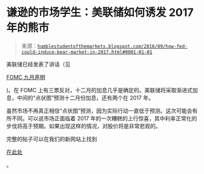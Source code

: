 <!--yml

分类：未分类

日期：2024-05-18 03:01:43

-->

# 谦逊的市场学生：美联储如何诱发 2017 年的熊市

> 来源：[`humblestudentofthemarkets.blogspot.com/2016/09/how-fed-could-induce-bear-market-in-2017.html#0001-01-01`](https://humblestudentofthemarkets.blogspot.com/2016/09/how-fed-could-induce-bear-market-in-2017.html#0001-01-01)

美联储已经发表了讲话（见

[FOMC 九月声明](http://www.federalreserve.gov/newsevents/press/monetary/20160921a.htm)

)。在 FOMC 上有三票反对，十二月的加息几乎是确定的。美联储将采取渐进式加息，中间的“点状图”预测十二月份加息，还有两个在 2017 年。

虽然市场不再真正相信“点状图”预测，因为实际行动一直低于预测。这次可能会有所不同。可以说市场正面临着 2017 年的一次糟糕的上行惊喜，其中利率正常化的步伐将高于预期。如果出现这样的情况，对股价将是非常悲观的。

完整的帖子可以在我们的新网站上找到

[在此处](https://humblestudentofthemarkets.com/2016/09/22/fed-induce-bear-market-2017/)

。
